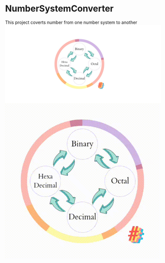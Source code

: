 # NumberSystemConverter
This project coverts number from one number system to another
<img src="png_20221206_215114_0000.png"></img>
<img src="20221206_1803361.gif"></img>
